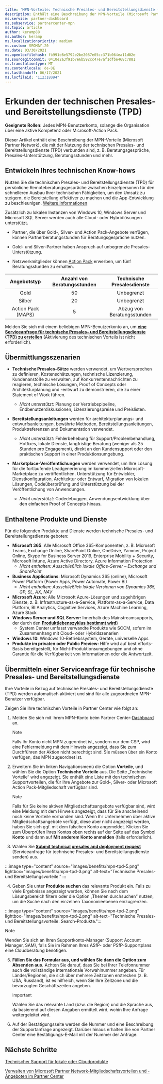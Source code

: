 ```yaml
---
title: 'MPN-Vorteile: Technische Presales- und Bereitstellungsdienste (TPD)'
description: Enthält eine Beschreibung der MPN-Vorteile (Microsoft Partner Network), die sich aus der Nutzung der technischen Presales- und Bereitstellungsdienste (TPD) ergeben.
ms.service: partner-dashboard
ms.subservice: partnercenter-mpn
ms.topic: article
author: keramp88
ms.author: keramp
ms.localizationpriority: medium
ms.custom: SEOMAY.20
ms.date: 03/30/2021
ms.openlocfilehash: fb991e8e5792e2be2087e05cc371b064ea11d02e
ms.sourcegitcommit: 0410e2a3f91b7e6b592cc47e7af1dfbe468c7881
ms.translationtype: MT
ms.contentlocale: de-DE
ms.lasthandoff: 06/17/2021
ms.locfileid: "112318094"
---
```

# <a name="explore-technical-presales-and-deployment-services-tpd"></a>Erkunden der technischen Presales- und Bereitstellungsdienste (TPD) 

**Geeignete Rollen:** Jedes MPN-Benutzerkonto, solange die Organisation über eine aktive Kompetenz oder Microsoft-Action Pack.

Dieser Artikel enthält eine Beschreibung der MPN-Vorteile (Microsoft Partner Network), die mit der Nutzung der technischen Presales- und Bereitstellungsdienste (TPD) verbunden sind, z. B. Beratungsgespräche, Presales-Unterstützung, Beratungsstunden und mehr.

## <a name="develop-your-technical-know-how"></a>Entwickeln Ihres technischen Know-hows

Nutzen Sie die technischen Presales- und Bereitstellungsdienste (TPD) für persönliche Remoteberatungsgespräche zwischen Einzelpersonen für den schnelleren Ausbau Ihrer technischen Fähigkeiten, um den Umsatz zu steigern, die Bereitstellung effektiver zu machen und die App-Entwicklung zu beschleunigen. [Weitere Informationen](https://aka.ms/TPD)

Zusätzlich zu lokalen Instanzen von Windows 10, Windows Server und Microsoft SQL Server werden auch alle Cloud- oder Hybridlösungen unterstützt. 

- Partner, die über Gold-, Silver- und Action Pack-Angebote verfügen, können Partnerberatungsstunden für Beratungsgespräche nutzen. 

- Gold- und Silver-Partner haben Anspruch auf unbegrenzte Presales-Unterstützung. 

- Netzwerkmitglieder können [Action Pack](https://partner.microsoft.com/membership/action-pack) erwerben, um fünf Beratungsstunden zu erhalten.  

|     Angebotstyp    | Anzahl von Beratungsstunden |   Technische Presalesdienste   |
|:-----------------:|:------------------------:|:----------------------:|
|        Gold       |            50            |        Unbegrenzt       |
|       Silber      |            20            |        Unbegrenzt       |
| Action Pack (MAPS) |             5            | Abzug von Beratungsstunden |

Melden Sie sich mit einem beliebigen MPN-Benutzerkonto an, um **[eine Serviceanfrage für technische Presales- und Bereitstellungsdienste (TPD) zu erstellen](https://partner.microsoft.com/dashboard/mpn/membership/benefits/technical/createadvisoryhours-servicerequest)** (Aktivierung des technischen Vorteils ist nicht erforderlich).

## <a name="delivery-scenarios"></a>Übermittlungsszenarien

- **Technische Presales-Sätze** werden verwendet, um Wertversprechen zu definieren, Kostenschätzungen, technische Lizenzierung, Kundenanstöße zu verwalten, auf Konkurrentennachrichten zu reagieren, technische Lösungen, Proof of Concepts oder Architekturplanung und -entwurf zu demonstrieren, die zu einer Statement of Work führen.

  - *Nicht unterstützt:* Planung der Vertriebspipeline, Endbenutzerdiskussionen, Lizenzierungspreise und Preislisten.


- **Bereitstellungsanleitungen** werden für architekturplanungs- und entwurfsanleitungen, bewährte Methoden, Bereitstellungsanleitungen, Produktreferenzen und Dokumentation verwendet.

  - *Nicht unterstützt:* Fehlerbehebung für Support/Problembehandlung, Hotfixes, lokale Dienste, langfristige Beratung (weniger als 25 Stunden pro Engagement), direkt an den Kundensupport oder den praktischen Support in einer Produktionsumgebung. 


- **Marketplace-Veröffentlichungen** werden verwendet, um Ihre Lösung für die fortlaufende Leadgenerierung im kommerziellen Microsoft-Marketplace zu veröffentlichen. Unterstützung für Entwickler, Dienstkonfiguration, Architektur oder Entwurf, Migration von lokalen Lösungen, Codeüberprüfung und Unterstützung bei der Veröffentlichung von Anwendungen.

  - *Nicht unterstützt:* Codedebuggen, Anwendungsentwicklung über den einfachen Proof of Concepts hinaus.

## <a name="in-scope-products-and-services"></a>Enthaltene Produkte und Dienste

Für die folgenden Produkte und Dienste werden technische Presales- und Bereitstellungsdienste geboten:
- **Microsoft 365**: Alle Microsoft Office 365-Komponenten, z. B. Microsoft Teams, Exchange Online, SharePoint Online, OneDrive, Yammer, Project Online, Skype for Business Server 2019, Enterprise Mobility + Security, Microsoft Intune, Azure Active Directory, Azure Information Protection
  - *Nicht enthalten: Ausschließlich lokale Office-Server – Exchange und SharePoint*
- **Business Applications**: Microsoft Dynamics 365 (online), Microsoft Power Platform (Power Apps, Power Automate, Power BI)
  - *Nicht enthalten: Ausschließlich lokale Versionen von Dynamics 365, GP, SL, AX, NAV*
- **Microsoft Azure**: Alle Microsoft Azure-Lösungen und zugehörigen Dienste, z. B. Infrastructure-as-a-Service, Platform-as-a-Service, Data Platform, BI Analytics, Cognitive Services, Azure Machine Learning, Azure Stack
- **Windows Server und SQL Server:** Innerhalb des Mainstreamsupports, der durch den **[Produktlebenszyklus bestimmt wird)](/lifecycle/policies/fixed)**
  - System Center umfasst verwandte Produkte wie SCCM, sofern im Zusammenhang mit Cloud- oder Hybridszenarien
- **Windows 10**: Windows 10-Betriebssystem, Geräte, universelle Apps
- **Produkte im privaten oder Public Preview:** Hilfe wird auf best efforts-Basis bereitgestellt, für Nicht-Produktionsumgebungen und ohne Garantie für die Verfügbarkeit von Informationen oder die Antwortzeit.

## <a name="submit-a-technical-presales-and-deployment-services-request"></a>Übermitteln einer Serviceanfrage für technische Presales- und Bereitstellungsdienste 

Ihre Vorteile in Bezug auf technische Presales- und Bereitstellungsdienste (TPD) werden automatisch aktiviert und sind für alle zugeordneten MPN-Benutzer verfügbar. 

Zeigen Sie Ihre technischen Vorteile in Partner Center wie folgt an:

1. Melden Sie sich mit Ihrem MPN-Konto beim Partner Center-[Dashboard](https://partner.microsoft.com/dashboard) an. 

   > [!NOTE]
   > Falls Ihr Konto nicht MPN zugeordnet ist, sondern nur dem CSP, wird eine Fehlermeldung mit dem Hinweis angezeigt, dass Sie zum Durchführen der Aktion nicht berechtigt sind. Sie müssen über ein Konto verfügen, das MPN zugeordnet ist.

2. Erweitern Sie im linken Navigationsmenü die Option **Vorteile**, und wählen Sie die Option **Technische Vorteile** aus. Die Seite „Technische Vorteile“ wird angezeigt. Sie enthält eine Liste mit den technischen Supportvorteilen, die für Ihre Angebote zur Gold-, Silver- oder Microsoft Action Pack-Mitgliedschaft verfügbar sind. 

   > [!NOTE]
   > Falls für Sie keine aktiven Mitgliedschaftsangebote verfügbar sind, wird eine Meldung mit dem Hinweis angezeigt, dass für Sie anscheinend noch keine Vorteile vorhanden sind. Wenn Ihr Unternehmen über aktive Mitgliedschaftsangebote verfügt, diese aber nicht angezeigt werden, haben Sie sich ggf. mit dem falschen Konto angemeldet. Klicken Sie zum Überprüfen Ihres Kontos oben rechts auf der Seite auf das Symbol **Konto** und dann auf **Mit anderem Konto anmelden** (falls erforderlich).

3. Wählen Sie **[Submit technical presales and deployment request](https://partner.microsoft.com/dashboard/mpn/membership/benefits/technical/createadvisoryhours-servicerequest)** (Serviceanfrage für technische Presales- und Bereitstellungsdienste senden) aus.

:::image type="content" source="images/benefits/mpn-tpd-5.png" lightbox="images/benefits/mpn-tpd-3.png" alt-text="Technische Presales- und Bereitstellungsvorteile." :::

4. Geben Sie unter **Produkte suchen** das relevante Produkt ein. Falls zu viele Ergebnisse angezeigt werden, können Sie nach dem Lösungsbereich filtern oder die Option „Themen durchsuchen“ nutzen, um die Suche nach den einzelnen Taxonomieebenen einzugrenzen.

:::image type="content" source="images/benefits/mpn-tpd-2.png" lightbox="images/benefits/mpn-tpd-2.png" alt-text="Technische Presales- und Bereitstellungsvorteile: Search-Produkte.":::

   > [!NOTE]
   > Wenden Sie sich an Ihren Supportkonto-Manager (Support Account Manager, SAM), falls Sie im Rahmen Ihres ASfP- oder PSfP-Supportplans eine Cloudberatung benötigen.

5. **Füllen Sie das Formular aus, und wählen Sie dann die Option zum Absenden aus.** Achten Sie darauf, dass Sie bei Ihrer Telefonnummer auch die vollständige internationale Vorwahlnummer angeben. Für Länder/Regionen, die sich über mehrere Zeitzonen erstrecken (z. B. USA, Russland), ist es hilfreich, wenn Sie Ihre Zeitzone und die bevorzugten Geschäftszeiten angeben.

   > [!IMPORTANT]
   > Wählen Sie das relevante Land (bzw. die Region) und die Sprache aus, da basierend auf diesen Angaben ermittelt wird, wohin Ihre Anfrage weitergeleitet wird.

6. Auf der Bestätigungsseite werden die Nummer und eine Beschreibung der Supportanfrage angezeigt. Darüber hinaus erhalten Sie von Partner Center eine Bestätigungs-E-Mail mit der Nummer der Anfrage.

## <a name="next-steps"></a>Nächste Schritte
[Technischer Support für lokale oder Cloudprodukte](/mpn-benefits-technical-support.md)

[Verwalten von Microsoft Partner Network-Mitgliedschaftsvorteilen und -Angeboten im Partner Center](manage-your-partner-network-benefits.md)
